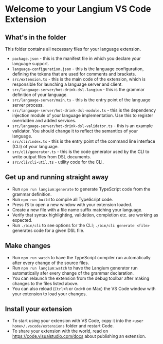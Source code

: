 # Welcome to your Langium VS Code Extension

## What's in the folder

This folder contains all necessary files for your language extension.
 * `package.json` - this is the manifest file in which you declare your language support.
 * `language-configuration.json` - this is the language configuration, defining the tokens that are used for comments and brackets.
 * `src/extension.ts` - this is the main code of the extension, which is responsible for launching a language server and client.
 * `src/language-server/hot-drink-dsl.langium` - this is the grammar definition of your language.
 * `src/language-server/main.ts` - this is the entry point of the language server process.
 * `src/language-server/hot-drink-dsl-module.ts` - this is the dependency injection module of your language implementation. Use this to register overridden and added services.
 * `src/language-server/hot-drink-dsl-validator.ts` - this is an example validator. You should change it to reflect the semantics of your language.
 * `src/cli/index.ts` - this is the entry point of the command line interface (CLI) of your language.
 * `src/cli/generator.ts` - this is the code generator used by the CLI to write output files from DSL documents.
 * `src/cli/cli-util.ts` - utility code for the CLI.

## Get up and running straight away

 * Run `npm run langium:generate` to generate TypeScript code from the grammar definition.
 * Run `npm run build` to compile all TypeScript code.
 * Press `F5` to open a new window with your extension loaded.
 * Create a new file with a file name suffix matching your language.
 * Verify that syntax highlighting, validation, completion etc. are working as expected.
 * Run `./bin/cli` to see options for the CLI; `./bin/cli generate <file>` generates code for a given DSL file.

## Make changes

 * Run `npm run watch` to have the TypeScript compiler run automatically after every change of the source files.
 * Run `npm run langium:watch` to have the Langium generator run automatically afer every change of the grammar declaration.
 * You can relaunch the extension from the debug toolbar after making changes to the files listed above.
 * You can also reload (`Ctrl+R` or `Cmd+R` on Mac) the VS Code window with your extension to load your changes.

## Install your extension

* To start using your extension with VS Code, copy it into the `<user home>/.vscode/extensions` folder and restart Code.
* To share your extension with the world, read on https://code.visualstudio.com/docs about publishing an extension.
